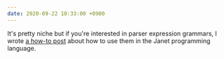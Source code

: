 ```yaml
---
date: 2020-09-22 10:33:00 +0900
---
```


It's pretty niche but if you're interested in parser expression grammars, I wrote [a how-to post](https://articles.inqk.net/2020/09/19/how-to-use-pegs-in-janet.html) about how to use them in the Janet programming language.
